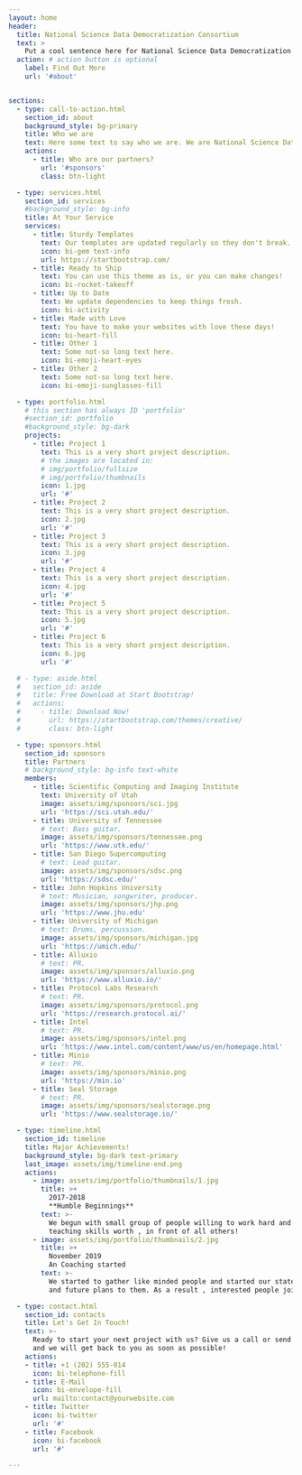 ```yaml
---
layout: home
header:
  title: National Science Data Democratization Consortium
  text: >
    Put a cool sentence here for National Science Data Democratization Consortium
  action: # action button is optional
    label: Find Out More
    url: '#about'


sections:
  - type: call-to-action.html
    section_id: about
    background_style: bg-primary
    title: Who we are
    text: Here some text to say who we are. We are National Science Data Democratization Consortium, this is who we are, you can write more in here to tell them who we are.
    actions:
      - title: Who are our partners?
        url: '#sponsors'
        class: btn-light

  - type: services.html
    section_id: services
    #background_style: bg-info
    title: At Your Service
    services:
      - title: Sturdy Templates
        text: Our templates are updated regularly so they don't break.
        icon: bi-gem text-info
        url: https://startbootstrap.com/
      - title: Ready to Ship
        text: You can use this theme as is, or you can make changes!
        icon: bi-rocket-takeoff
      - title: Up to Date
        text: We update dependencies to keep things fresh.
        icon: bi-activity
      - title: Made with Love
        text: You have to make your websites with love these days!
        icon: bi-heart-fill
      - title: Other 1
        text: Some not-so long text here.
        icon: bi-emoji-heart-eyes
      - title: Other 2
        text: Some not-so long text here.
        icon: bi-emoji-sunglasses-fill

  - type: portfolio.html
    # this section has always ID 'portfolio'
    #section_id: portfolio
    #background_style: bg-dark
    projects:
      - title: Project 1
        text: This is a very short project description.
        # the images are located in:
        # img/portfolio/fullsize
        # img/portfolio/thumbnails
        icon: 1.jpg
        url: '#'
      - title: Project 2
        text: This is a very short project description.
        icon: 2.jpg
        url: '#'
      - title: Project 3
        text: This is a very short project description.
        icon: 3.jpg
        url: '#'
      - title: Project 4
        text: This is a very short project description.
        icon: 4.jpg
        url: '#'
      - title: Project 5
        text: This is a very short project description.
        icon: 5.jpg
        url: '#'
      - title: Project 6
        text: This is a very short project description.
        icon: 6.jpg
        url: '#'

  # - type: aside.html
  #   section_id: aside
  #   title: Free Download at Start Bootstrap!
  #   actions:
  #     - title: Download Now!
  #       url: https://startbootstrap.com/themes/creative/
  #       class: btn-light

  - type: sponsors.html
    section_id: sponsors
    title: Partners
    # background_style: bg-info text-white
    members:
      - title: Scientific Computing and Imaging Institute
        text: University of Utah
        image: assets/img/sponsors/sci.jpg
        url: 'https://sci.utah.edu/'
      - title: University of Tennessee
        # text: Bass guitar.
        image: assets/img/sponsors/tennessee.png
        url: 'https://www.utk.edu/'
      - title: San Diego Supercomputing 
        # text: Lead guitar.
        image: assets/img/sponsors/sdsc.png
        url: 'https://sdsc.edu/'
      - title: John Hopkins University
        # text: Musician, songwriter, producer.
        image: assets/img/sponsors/jhp.png
        url: 'https://www.jhu.edu'
      - title: University of Michigan
        # text: Drums, percussion.
        image: assets/img/sponsors/michigan.jpg
        url: 'https://umich.edu/'
      - title: Alluxio
        # text: PR.
        image: assets/img/sponsors/alluxio.png
        url: 'https://www.alluxio.io/'
      - title: Protocol Labs Research
        # text: PR.
        image: assets/img/sponsors/protocol.png
        url: 'https://research.protocol.ai/'
      - title: Intel
        # text: PR.
        image: assets/img/sponsors/intel.png
        url: 'https://www.intel.com/content/www/us/en/homepage.html'
      - title: Minio
        # text: PR.
        image: assets/img/sponsors/minio.png
        url: 'https://min.io'
      - title: Seal Storage
        # text: PR.
        image: assets/img/sponsors/sealstorage.png
        url: 'https://www.sealstorage.io/'

  - type: timeline.html
    section_id: timeline
    title: Major Achievements!
    background_style: bg-dark text-primary
    last_image: assets/img/timeline-end.png
    actions:
      - image: assets/img/portfolio/thumbnails/1.jpg
        title: >+
          2017-2018
          **Humble Beginnings**
        text: >-
          We begun with small group of people willing to work hard and make our
          teaching skills worth , in front of all others!
      - image: assets/img/portfolio/thumbnails/2.jpg
        title: >+
          November 2019
          An Coaching started
        text: >-
          We started to gather like minded people and started our stategies
          and future plans to them. As a result , interested people joined us!

  - type: contact.html
    section_id: contacts
    title: Let's Get In Touch!
    text: >-
      Ready to start your next project with us? Give us a call or send us an email
      and we will get back to you as soon as possible!
    actions:
    - title: +1 (202) 555-014
      icon: bi-telephone-fill
    - title: E-Mail
      icon: bi-envelope-fill
      url: mailto:contact@yourwebsite.com
    - title: Twitter
      icon: bi-twitter
      url: '#'
    - title: Facebook
      icon: bi-facebook
      url: '#'

---
```

